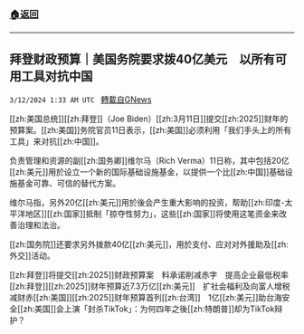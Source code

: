 ###  [:house:返回](README.md)
---


## 拜登财政预算｜美国务院要求拨40亿美元　以所有可用工具对抗中国
`3/12/2024 1:33 AM UTC ` [轉載自GNews](https://gnews.org/articles/2385842)

[[zh:美国总统]][[zh:拜登]]（Joe Biden）[[zh:3月11日]]提交[[zh:2025]]财年的预算案。[[zh:美国]]务院官员11日表示，[[zh:美国]]必须利用「我们手头上的所有工具」来对抗[[zh:中国]]。

负责管理和资源的副[[zh:国务卿]]维尔马（Rich Verma）11日称，其中包括20亿[[zh:美元]]用於设立一个新的国际基础设施基金，以提供一个比[[zh:中国]]基础设施基金可靠、可信的替代方案。

维尔马指，另外20亿[[zh:美元]]用於後会产生重大影响的投资，帮助[[zh:印度-太平洋地区]][[zh:国家]]抵制「掠夺性努力」，这些[[zh:国家]]将使用这笔资金来改善治理和法治。

[[zh:国务院]]还要求另外拨款40亿[[zh:美元]]，用於支付、应对对外援助及[[zh:外交]]活动。

[[zh:拜登]]将提交[[zh:2025]]财政预算案　料承诺削减赤字　提高企业最低税率[[zh:拜登]][[zh:2025]]财年预算近7.3万亿[[zh:美元]]　扩社会福利及向富人增税减财赤[[zh:美国]][[zh:2025]]财年预算首列[[zh:台湾]]　1亿[[zh:美元]]助台海安全[[zh:美国]]会上演「封杀TikTok」：为何四年之後[[zh:特朗普]]却为TikTok辩护？
